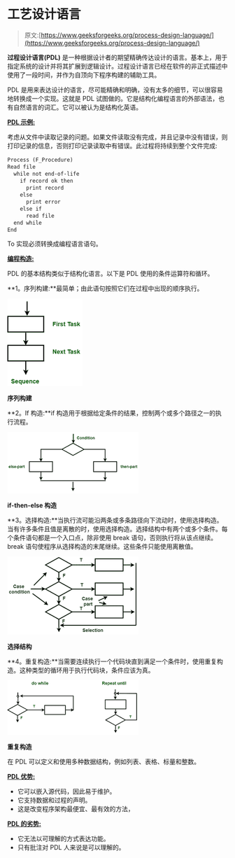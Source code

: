 # 工艺设计语言

> 原文:[https://www.geeksforgeeks.org/process-design-language/](https://www.geeksforgeeks.org/process-design-language/)

**过程设计语言(PDL)** 是一种根据设计者的期望精确传达设计的语言。基本上，用于指定系统的设计并将其扩展到逻辑设计。过程设计语言已经在软件的非正式描述中使用了一段时间，并作为自顶向下程序构建的辅助工具。

PDL 是用来表达设计的语言，尽可能精确和明确，没有太多的细节，可以很容易地转换成一个实现。这就是 PDL 试图做的。它是结构化编程语言的外部语法，也有自然语言的词汇。它可以被认为是结构化英语。

**<u>PDL 示例:</u>**

考虑从文件中读取记录的问题。如果文件读取没有完成，并且记录中没有错误，则打印记录的信息，否则打印记录读取中有错误。此过程将持续到整个文件完成:

```
Process (F_Procedure)
Read file
  while not end-of-life
    if record ok then
      print record
    else
      print error
    else if
      read file
  end while
End  
```

To 实现必须转换成编程语言语句。

**<u>编程构造:</u>**

PDL 的基本结构类似于结构化语言。以下是 PDL 使用的条件运算符和循环。

**1。序列构建:**最简单；由此语句按照它们在过程中出现的顺序执行。

![](img/a0612f0d2de1ebc4500eb5c202454eb5.png)

**序列构建**

**2。If 构造:**if 构造用于根据给定条件的结果，控制两个或多个路径之一的执行流程。

![](img/61a3186b74d5d8568876fffbe263c554.png)

**if-then-else 构造**

**3。选择构造:**当执行流可能沿两条或多条路径向下流动时，使用选择构造。当有许多条件且值是离散的时，使用选择构造。选择结构中有两个或多个条件。每个条件语句都是一个入口点，除非使用 break 语句，否则执行将从该点继续。break 语句使程序从选择构造的末尾继续。这些条件只能使用离散值。

![](img/f3edc931db7575b974cf8128cbf9024d.png)

**选择结构**

**4。重复构造:**当需要连续执行一个代码块直到满足一个条件时，使用重复构造。这种类型的循环用于执行代码块，条件应该为真。

![](img/fa69965b65be91d99f45a69db5241f1c.png)

**重复构造**

在 PDL 可以定义和使用多种数据结构，例如列表、表格、标量和整数。

**<u>PDL 优势:</u>**

*   它可以嵌入源代码，因此易于维护。
*   它支持数据和过程的声明。
*   这是改变程序架构最便宜、最有效的方法，

**<u>PDL 的劣势:</u>**

*   它无法以可理解的方式表达功能。
*   只有批注对 PDL 人来说是可以理解的。
